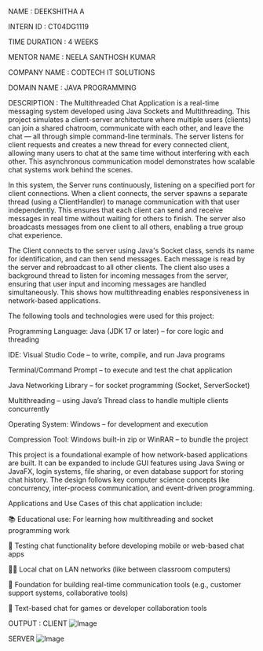 NAME : DEEKSHITHA A

INTERN ID : CT04DG1119

TIME DURATION : 4 WEEKS

MENTOR NAME : NEELA SANTHOSH KUMAR

COMPANY NAME : CODTECH IT SOLUTIONS 

DOMAIN NAME : JAVA PROGRAMMING 

DESCRIPTION : The Multithreaded Chat Application is a real-time messaging system developed using Java Sockets and Multithreading. This project simulates a client-server architecture where multiple users (clients) can join a shared chatroom, communicate with each other, and leave the chat — all through simple command-line terminals. The server listens for client requests and creates a new thread for every connected client, allowing many users to chat at the same time without interfering with each other. This asynchronous communication model demonstrates how scalable chat systems work behind the scenes.

In this system, the Server runs continuously, listening on a specified port for client connections. When a client connects, the server spawns a separate thread (using a ClientHandler) to manage communication with that user independently. This ensures that each client can send and receive messages in real time without waiting for others to finish. The server also broadcasts messages from one client to all others, enabling a true group chat experience.

The Client connects to the server using Java's Socket class, sends its name for identification, and can then send messages. Each message is read by the server and rebroadcast to all other clients. The client also uses a background thread to listen for incoming messages from the server, ensuring that user input and incoming messages are handled simultaneously. This shows how multithreading enables responsiveness in network-based applications.

The following tools and technologies were used for this project:

Programming Language: Java (JDK 17 or later) – for core logic and threading

IDE: Visual Studio Code – to write, compile, and run Java programs

Terminal/Command Prompt – to execute and test the chat application

Java Networking Library – for socket programming (Socket, ServerSocket)

Multithreading – using Java’s Thread class to handle multiple clients concurrently

Operating System: Windows – for development and execution

Compression Tool: Windows built-in zip or WinRAR – to bundle the project


This project is a foundational example of how network-based applications are built. It can be expanded to include GUI features using Java Swing or JavaFX, login systems, file sharing, or even database support for storing chat history. The design follows key computer science concepts like concurrency, inter-process communication, and event-driven programming.

Applications and Use Cases of this chat application include:

📚 Educational use: For learning how multithreading and socket programming work

🧪 Testing chat functionality before developing mobile or web-based chat apps

🧑‍💻 Local chat on LAN networks (like between classroom computers)

🧠 Foundation for building real-time communication tools (e.g., customer support systems, collaborative tools)

💬 Text-based chat for games or developer collaboration tools

OUTPUT : CLIENT
![Image](https://github.com/user-attachments/assets/f67a6a13-bd0a-4c0d-a619-0ae04ca23e78)

SERVER
![Image](https://github.com/user-attachments/assets/64f1c7ab-874d-472c-9a06-72ba11c15550)


